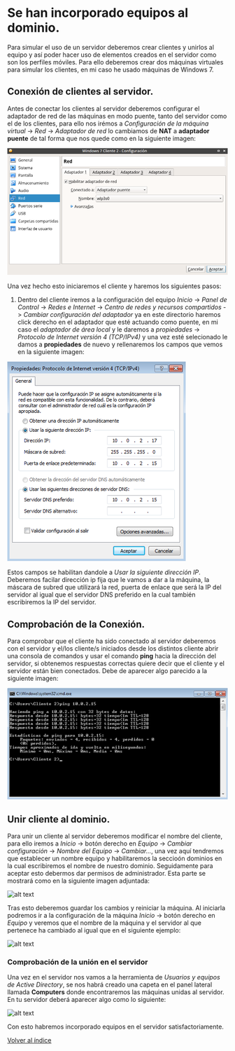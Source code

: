 # Se han incorporado equipos al dominio.

Para simular el uso de un servidor deberemos crear clientes y unirlos al equipo y así poder hacer uso de elementos creados en el servidor como son los perfiles móviles. Para ello deberemos crear dos máquinas virtuales para simular los clientes, en mi caso he usado máquinas de Windows 7.

## Conexión de clientes al servidor.

Antes de conectar los clientes al servidor deberemos configurar el adaptador de red de las máquinas en modo puente, tanto del servidor como el de los clientes, para ello nos irémos a *Configuración de la máquina virtual* -> *Red* -> *Adaptador de red* lo cambiamos de **NAT** a **adaptador puente** de tal forma que nos quede como en la siguiente imagen:

![alt text](https://github.com/raframmed/administracion_del_acceso_al_dominio/blob/master/assets/images/a/red_cliente.png "adaptador de red")  

Una vez hecho esto iniciaremos el cliente y haremos los siguientes pasos:

1. Dentro del cliente iremos a la configuración del equipo *Inicio* -> *Panel de Control* -> *Redes e Internet* -> *Centro de redes y recursos compartidos* -> *Cambiar configuración del adaptador* ya en este directorio haremos click derecho en el adaptador que esté actuando como puente, en mi caso el *adaptador de área local* y le daremos a *propiedades* -> *Protocolo de Internet versión 4 (TCP/IPv4)* y una vez esté selecionado le damos a **propiedades** de nuevo y rellenaremos los campos que vemos en la siguiente imagen:

![alt text](https://github.com/raframmed/administracion_del_acceso_al_dominio/blob/master/assets/images/a/configuracion_ip.png "ip")  

Estos campos se habilitan dandole a *Usar la siguiente dirección IP*. Deberemos facilar dirección ip fija que le vamos a dar a la máquina, la máscara de subred que utilizará la red, puerta de enlace que será la IP del servidor al igual que el servidor DNS preferido en la cual también escribiremos la IP del servidor.

## Comprobación de la Conexión.

Para comprobar que el cliente ha sido conectado al servidor deberemos con el servidor y el/los cliente/s iniciados desde los distintos cliente abrir una consola de comandos y usar el comando **ping** hacia la dirección del servidor, si obtenemos respuestas correctas quiere decir que el cliente y el servidor están bien conectados. Debe de aparecer algo parecido a la siguiente imagen:

![alt text](https://github.com/raframmed/administracion_del_acceso_al_dominio/blob/master/assets/images/a/ping_cliente_servidor.png "ping")  
## Unir cliente al dominio.

Para unir un cliente al servidor deberemos modificar el nombre del cliente, para ello iremos a *Inicio* -> botón derecho en *Equipo* -> *Cambiar configuración* -> *Nombre del Equipo* -> *Cambiar...*, una vez aquí tendremos que establecer un nombre  equipo y habilitaremos la seccioón dominios en la cual escribiremos el nombre de nuestro dominio. Seguidamente para aceptar esto debermos dar permisos de administrador. Esta parte se mostrará como en la siguiente imagen adjuntada:

![alt text](https://github.com/raframmed/administracion_del_acceso_al_dominio/blob/master/assets/images/a/añadiendo_dominio_al_cliente(reiniciar).png "cambio de nombre del equipo")  

Tras esto deberemos guardar los cambios y reiniciar la máquina. Al iniciarla podremos ir a la configuración de la máquina *Inicio* -> botón derecho en *Equipo* y veremos que el nombre de la máquina y el servidor al que pertenece ha cambiado al igual que en el siguiente ejemplo:

![alt text](https://github.com/raframmed/administracion_del_acceso_al_dominio/blob/master/assets/images/a/comprobación_inicio_sesion.png "comprobacion nombre equipo")

### Comprobación de la unión en el servidor

Una vez en el servidor nos vamos a la herramienta de *Usuarios y equipos de Active Directory*, se nos habrá creado una capeta en el panel lateral llamada **Computers** donde encontraremos las máquinas unidas al servidor. En tu servidor deberá aparecer algo como lo siguiente:

![alt text](https://github.com/raframmed/administracion_del_acceso_al_dominio/blob/master/assets/images/a/clientes_añadidos.png "comprobacion de unio con el servidor")

Con esto habremos incorporado equipos en el servidor satisfactoriamente.

[Volver al índice](https://github.com/raframmed/administracion_de_dominios)

